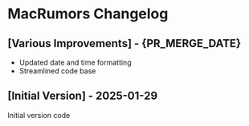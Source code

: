 # MacRumors Changelog

## [Various Improvements] - {PR_MERGE_DATE}

* Updated date and time formatting
* Streamlined code base

## [Initial Version] - 2025-01-29

Initial version code
